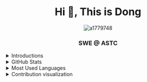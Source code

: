 
<h1 align="center">Hi 👋, This is Dong</h1>
<p align="center"> <img src="https://komarev.com/ghpvc/?username=a1779748&label=Profile%20views&color=0e75b6&style=flat" alt="a1779748" /> 
<h3 align="center">SWE @ ASTC</h3>

  
<details>
  <summary>Introductions</summary>
  
  

  - 🔭 I’m currently working on hardware modeling.

<!--   - 🌱 I’m currently practicing **Algorithm and DataStructure** on LeetCode -->

<!--   - 👨‍💻 All of my projects are available at [https://github.com/a1779748](https://github.com/a1779748) -->

<!--   - 📝 I'm planning to write articles on my [new personal website](https://dongwang.netlify.app/) -->

  <!-- - 💬 Ask me about **basic stuff of c++ with ncurses** -->

  - 📫 Reach me at **wwmogu@gmail.com**

  - 😄 Pronouns: W / Dong
</details>
  
<details>
  <summary>GitHub Stats</summary>
  
  <p align="center">
    <img height="50%" width="50%" align="center"  src="https://github-readme-stats.vercel.app/api?username=a1779748&theme=vue-dark&show_icons=true&locale=en" alt="a1779748" />
  </p>
</details>
  
<details>
  <summary>Most Used Languages</summary>
  
  <p align="center">
<!--     <img height="50%" width="50%" align="center" src="https://github-readme-stats.vercel.app/api/top-langs?username=a1779748&layout=compact&show_icons=true&locale=en&hide=''&langs_count=100" alt="a1779748" /> -->
    <img height="15%" width="35%" align="center" src="https://api.githubtrends.io/user/svg/a1779748/langs?time_range=one_year&include_private=true&loc_metric=added" alt="a1779748" />
    
<!--     [![GitHub Trends SVG](https://api.githubtrends.io/user/svg/a1779748/langs?time_range=one_year&include_private=true&loc_metric=added)](https://githubtrends.io)
  </p> -->
</details>


<details>
  <summary>Contribution visualization</summary>
  
<!--   <p align="center">
    <img src="https://activity-graph.herokuapp.com/graph?username=a1779748&theme=dracula&bg_color=20232a&hide_border=true" width="100%"/>
  </p> -->
  <picture>
    <source
      media="(prefers-color-scheme: dark)"
      srcset="
        https://raw.githubusercontent.com/a1779748/a1779748/65fd387c267f5a52ee056d2b69a3684c7a74b92c/github-a1779748-contribution.svg
      "
    />
    <source
      media="(prefers-color-scheme: light)"
      srcset="
        https://raw.githubusercontent.com/a1779748/a1779748/65fd387c267f5a52ee056d2b69a3684c7a74b92c/github-a1779748-contribution.svg
      "
    />
    <img
      alt="github contribution grid snake animation"
      src="https://raw.githubusercontent.com/a1779748/a1779748/65fd387c267f5a52ee056d2b69a3684c7a74b92c/github-a1779748-contribution.svg"
    />
  </picture>
</details>




